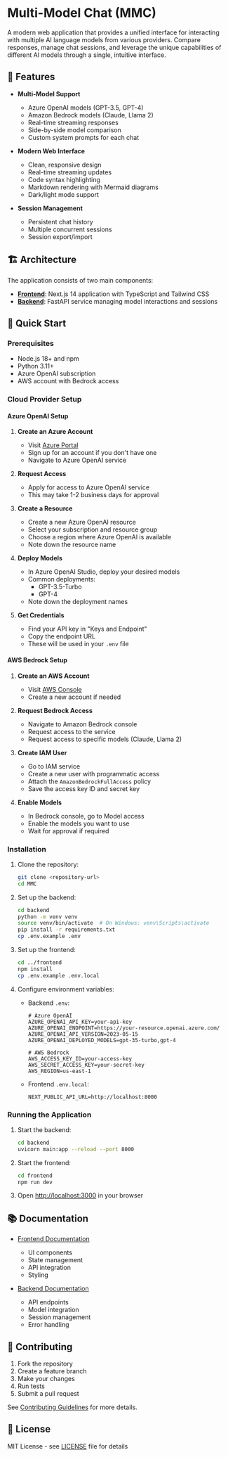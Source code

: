 # Multi-Model Chat (MMC)

A modern web application that provides a unified interface for interacting with multiple AI language models from various providers. Compare responses, manage chat sessions, and leverage the unique capabilities of different AI models through a single, intuitive interface.

## 🌟 Features

- **Multi-Model Support**
  - Azure OpenAI models (GPT-3.5, GPT-4)
  - Amazon Bedrock models (Claude, Llama 2)
  - Real-time streaming responses
  - Side-by-side model comparison
  - Custom system prompts for each chat

- **Modern Web Interface**
  - Clean, responsive design
  - Real-time streaming updates
  - Code syntax highlighting
  - Markdown rendering with Mermaid diagrams
  - Dark/light mode support

- **Session Management**
  - Persistent chat history
  - Multiple concurrent sessions
  - Session export/import

## 🏗️ Architecture

The application consists of two main components:

- **[Frontend](frontend/README.md)**: Next.js 14 application with TypeScript and Tailwind CSS
- **[Backend](backend/README.md)**: FastAPI service managing model interactions and sessions

## 🚀 Quick Start

### Prerequisites

- Node.js 18+ and npm
- Python 3.11+
- Azure OpenAI subscription
- AWS account with Bedrock access

### Cloud Provider Setup

#### Azure OpenAI Setup

1. **Create an Azure Account**
   - Visit [Azure Portal](https://portal.azure.com)
   - Sign up for an account if you don't have one
   - Navigate to Azure OpenAI service

2. **Request Access**
   - Apply for access to Azure OpenAI service
   - This may take 1-2 business days for approval

3. **Create a Resource**
   - Create a new Azure OpenAI resource
   - Select your subscription and resource group
   - Choose a region where Azure OpenAI is available
   - Note down the resource name

4. **Deploy Models**
   - In Azure OpenAI Studio, deploy your desired models
   - Common deployments:
     - GPT-3.5-Turbo
     - GPT-4
   - Note down the deployment names

5. **Get Credentials**
   - Find your API key in "Keys and Endpoint"
   - Copy the endpoint URL
   - These will be used in your `.env` file

#### AWS Bedrock Setup

1. **Create an AWS Account**
   - Visit [AWS Console](https://aws.amazon.com)
   - Create a new account if needed

2. **Request Bedrock Access**
   - Navigate to Amazon Bedrock console
   - Request access to the service
   - Request access to specific models (Claude, Llama 2)

3. **Create IAM User**
   - Go to IAM service
   - Create a new user with programmatic access
   - Attach the `AmazonBedrockFullAccess` policy
   - Save the access key ID and secret key

4. **Enable Models**
   - In Bedrock console, go to Model access
   - Enable the models you want to use
   - Wait for approval if required

### Installation

1. Clone the repository:
   ```bash
   git clone <repository-url>
   cd MMC
   ```

2. Set up the backend:
   ```bash
   cd backend
   python -m venv venv
   source venv/bin/activate  # On Windows: venv\Scripts\activate
   pip install -r requirements.txt
   cp .env.example .env
   ```

3. Set up the frontend:
   ```bash
   cd ../frontend
   npm install
   cp .env.example .env.local
   ```

4. Configure environment variables:
   - Backend `.env`:
     ```env
     # Azure OpenAI
     AZURE_OPENAI_API_KEY=your-api-key
     AZURE_OPENAI_ENDPOINT=https://your-resource.openai.azure.com/
     AZURE_OPENAI_API_VERSION=2023-05-15
     AZURE_OPENAI_DEPLOYED_MODELS=gpt-35-turbo,gpt-4

     # AWS Bedrock
     AWS_ACCESS_KEY_ID=your-access-key
     AWS_SECRET_ACCESS_KEY=your-secret-key
     AWS_REGION=us-east-1
     ```

   - Frontend `.env.local`:
     ```env
     NEXT_PUBLIC_API_URL=http://localhost:8000
     ```

### Running the Application

1. Start the backend:
   ```bash
   cd backend
   uvicorn main:app --reload --port 8000
   ```

2. Start the frontend:
   ```bash
   cd frontend
   npm run dev
   ```

3. Open [http://localhost:3000](http://localhost:3000) in your browser

## 📚 Documentation

- [Frontend Documentation](frontend/README.md)
  - UI components
  - State management
  - API integration
  - Styling

- [Backend Documentation](backend/README.md)
  - API endpoints
  - Model integration
  - Session management
  - Error handling

## 🤝 Contributing

1. Fork the repository
2. Create a feature branch
3. Make your changes
4. Run tests
5. Submit a pull request

See [Contributing Guidelines](CONTRIBUTING.md) for more details.

## 📄 License

MIT License - see [LICENSE](LICENSE) file for details
